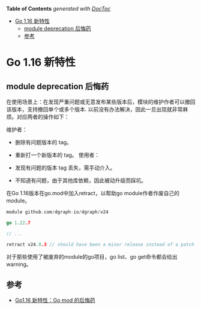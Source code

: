 <!-- START doctoc generated TOC please keep comment here to allow auto update -->
<!-- DON'T EDIT THIS SECTION, INSTEAD RE-RUN doctoc TO UPDATE -->
**Table of Contents**  *generated with [DocToc](https://github.com/thlorenz/doctoc)*

- [Go 1.16 新特性](#go-116-%E6%96%B0%E7%89%B9%E6%80%A7)
  - [module deprecation 后悔药](#module-deprecation-%E5%90%8E%E6%82%94%E8%8D%AF)
  - [参考](#%E5%8F%82%E8%80%83)

<!-- END doctoc generated TOC please keep comment here to allow auto update -->

# Go 1.16 新特性

## module deprecation 后悔药
在使用场景上：在发现严重问题或无意发布某些版本后，模块的维护作者可以撤回该版本，支持撤回单个或多个版本.
以前没有办法解决，因此一旦出现就非常麻烦。对应两者的操作如下：

维护者：

- 删除有问题版本的 tag。
- 重新打一个新版本的 tag。
使用者：

- 发现有问题的版本 tag 丢失，需手动介入。
- 不知道有问题，由于其他库依赖，因此被动升级而踩坑。


在Go 1.16版本在go.mod中加入retract，以帮助go module作者作废自己的module。

```go
module github.com/dgraph-io/dgraph/v24

go 1.22.7

// ... 

retract v24.0.3 // should have been a minor release instead of a patch
```

对于那些使用了被废弃的module的go项目，go list、go get命令都会给出warning。



## 参考

- [Go1.16 新特性：Go mod 的后悔药](https://segmentfault.com/a/1190000039359906)